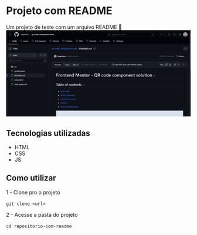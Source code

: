 # Projeto com README
Um projeto de teste com um arquivo README 
🚀
<br>
<img src="./Teste.gif" alt="Um exemplo que da pra colocar imagem/gif">
<br>
## Tecnologias utilizadas
- HTML
- CSS
- JS

## Como utilizar
1 - Clone pro o projeto
```
git clone <url>
```
2 - Acesse a pasta do projeto
```
cd repositorio-com-readme
```
